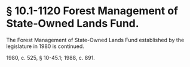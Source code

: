 # § 10.1-1120 Forest Management of State-Owned Lands Fund.

<p>The Forest Management of State-Owned Lands Fund established by the legislature in 1980 is continued.</p><p>1980, c. 525, § 10-45.1; 1988, c. 891.</p>